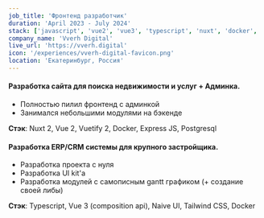 ```yaml
---
job_title: 'Фронтенд разработчик'
duration: 'April 2023 - July 2024'
stack: ['javascript', 'vue2', 'vue3', 'typescript', 'nuxt', 'docker', 'naiveui']
company_name: 'Vverh Digital'
live_url: 'https://vverh.digital'
icon: '/experiences/vverh-digital-favicon.png'
location: 'Екатеринбург, Россия'
---
```


#### Разработка сайта для поиска недвижимости и услуг + Админка.

- Полностью пилил фронтенд с админкой
- Занимался небольшими модулями на бэкенде

**Стэк**: Nuxt 2, Vue 2, Vuetify 2, Docker, Express JS, Postgresql

#### Разработка ERP/CRM системы для крупного застройщика.

- Разработка проекта с нуля
- Разработка UI kit'а
- Разработка модулей с самописным gantt графиком (+ создание своей либы)

**Стэк**: Typescript, Vue 3 (composition api), Naive UI, Tailwind CSS, Docker
